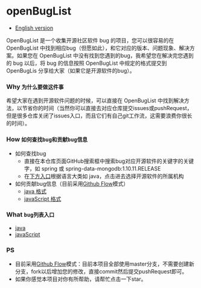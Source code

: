 # openBugList
* [English version](./README_EN.md)


OpenBugList 是一个收集开源社区软件 bug 的项目，您可以很容易的在 OpenBugList 中找到相应bug（但愿如此），和它对应的版本、问题现象、解决方案。如果您在 OpenBugList 中没有找到您遇到的bug，我希望您在解决完您遇到的 bug 以后，将 bug 的信息按照 OpenBugList 中规定的格式提交到 OpenBugLis 分享给大家（如果它是开源软件的bug）。


### Why `为什么要做这件事`
希望大家在遇到开源软件问题的时候，可以直接在 OpenBugList 中找到解决方法，以节省你的时间（当然你可以直接去对应仓库提交issues或pushRequest，但是很多仓库关闭了issues入口，而且它们有自己git工作流，这需要浪费你很长的时间）。


### How `如何查找bug和贡献bug信息`
* 如何查找bug
    * 直接在本仓库页面GitHub搜索框中搜索bug对应开源软件的关键字的关键字，如 spring 或 spring-data-mongodb:1.10.11.RELEASE
    * 在[下方入口](#what)️根据语言大类如 java，点击进去选择开源软件的所属机构
* 如何贡献bug信息（目前采用[Github Flow](https://guides.github.com/introduction/flow/)模式）
    * [java 格式](./java/EXAMPLE.md)
    * [javaScript 格式](./javaScript/EXAMPLE.md)


### What `bug列表入口`
<span id="what"></span>
* [java](./java/HOME.md)
* [javaScript](./javaScript/HOME.md)


### PS
* 目前采用[Github Flow](https://guides.github.com/introduction/flow/)模式：目前本项目全部使用master分支，不需要创建新分支，fork以后增加您的修改，直接commit然后提交pushRequest即可。
* 如果你感觉本项目对你有所帮助，请帮忙点击一下star。
